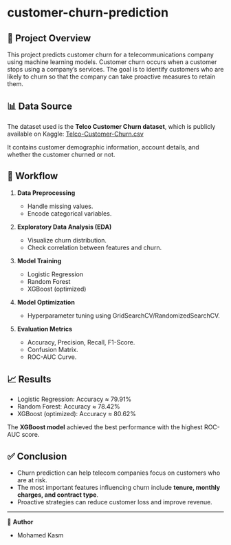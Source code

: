 # customer-churn-prediction
## 📌 Project Overview
This project predicts customer churn for a telecommunications company using machine learning models. Customer churn occurs when a customer stops using a company’s services. The goal is to identify customers who are likely to churn so that the company can take proactive measures to retain them.

## 📊 Data Source
The dataset used is the **Telco Customer Churn dataset**, which is publicly available on Kaggle:
[Telco-Customer-Churn.csv](https://www.kaggle.com/blastchar/telco-customer-churn)

It contains customer demographic information, account details, and whether the customer churned or not.

## 🔄 Workflow
1. **Data Preprocessing**
   - Handle missing values.
   - Encode categorical variables.

2. **Exploratory Data Analysis (EDA)**
   - Visualize churn distribution.
   - Check correlation between features and churn.

3. **Model Training**
   - Logistic Regression
   - Random Forest
   - XGBoost (optimized)

4. **Model Optimization**
   - Hyperparameter tuning using GridSearchCV/RandomizedSearchCV.

5. **Evaluation Metrics**
   - Accuracy, Precision, Recall, F1-Score.
   - Confusion Matrix.
   - ROC-AUC Curve.

## 📈 Results
- Logistic Regression: Accuracy ≈ 79.91%
- Random Forest: Accuracy ≈ 78.42%
- XGBoost (optimized): Accuracy ≈ 80.62%

The **XGBoost model** achieved the best performance with the highest ROC-AUC score.

## ✅ Conclusion
- Churn prediction can help telecom companies focus on customers who are at risk.
- The most important features influencing churn include **tenure, monthly charges, and contract type**.
- Proactive strategies can reduce customer loss and improve revenue.

---

👤 **Author**  
- Mohamed Kasm 
